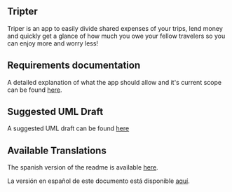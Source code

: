 ## Tripter
Triper is an app to easily divide shared expenses of your trips, lend money and quickly get a glance of how much you owe your fellow travelers so you can enjoy more and worry less!

## Requirements documentation

A detailed explanation of what the app should allow and it's current scope can be found [here](./docs/REQUIREMENTS.md).

## Suggested UML Draft

A suggested UML draft can be found [here](./docs/uml_diagram.pdf)

## Available Translations

The spanish version of the readme is available [here](./docs/README_es.md).

La versión en español de este documento está disponible [aquí](./docs/README_es.md).

